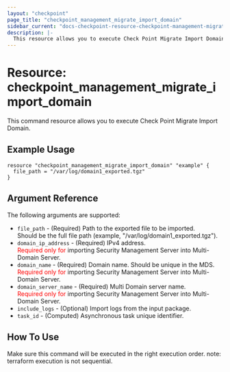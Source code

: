 ```yaml
---
layout: "checkpoint"
page_title: "checkpoint_management_migrate_import_domain"
sidebar_current: "docs-checkpoint-resource-checkpoint-management-migrate-import-domain"
description: |-
  This resource allows you to execute Check Point Migrate Import Domain.
---
```


# Resource: checkpoint_management_migrate_import_domain

This command resource allows you to execute Check Point Migrate Import Domain.

## Example Usage


```hcl
resource "checkpoint_management_migrate_import_domain" "example" {
  file_path = "/var/log/domain1_exported.tgz"
}
```

## Argument Reference

The following arguments are supported:

* `file_path` - (Required) Path to the exported file to be imported. <br>Should be the full file path (example, "/var/log/domain1_exported.tgz"). 
* `domain_ip_address` - (Required) IPv4 address.<br><font color="red">Required only for</font> importing Security Management Server into Multi-Domain Server. 
* `domain_name` - (Required) Domain name. Should be unique in the MDS.<br><font color="red">Required only for</font> importing Security Management Server into Multi-Domain Server. 
* `domain_server_name` - (Required) Multi Domain server name.<br><font color="red">Required only for</font> importing Security Management Server into Multi-Domain Server. 
* `include_logs` - (Optional) Import logs from the input package. 
* `task_id` - (Computed) Asynchronous task unique identifier. 

## How To Use
Make sure this command will be executed in the right execution order. 
note: terraform execution is not sequential.  


